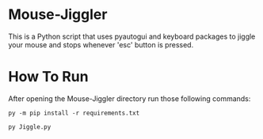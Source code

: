 # Mouse-Jiggler
This is a Python script that uses pyautogui and keyboard packages to jiggle your mouse and stops whenever 'esc' button is pressed.
# How To Run
After opening the Mouse-Jiggler directory run those following commands:
```
py -m pip install -r requirements.txt 
```
```
py Jiggle.py
```
